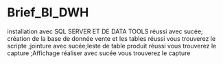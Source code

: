 # Brief_BI_DWH
installation avec SQL SERVER ET DE DATA TOOLS réussi avec sucée; création de la base de donnée vente et les tables réussi vous trouverez le scripte  ;jointure avec sucée;leste de table produit réussi vous trouverez le capture ;Affichage réaliser avec sucée vous trouverez le capture
